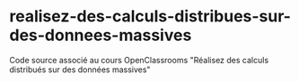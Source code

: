 # realisez-des-calculs-distribues-sur-des-donnees-massives
Code source associé au cours OpenClassrooms "Réalisez des calculs distribués sur des données massives"
